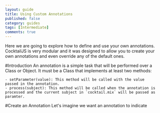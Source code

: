 ```yaml
---
layout: guide
title: Using Custom Annotations
published: false
category: guides
tags: [Intermediate]
comments: true
---
```


Here we are going to explore how to define and use your own annotations. CocktailJS is very modular and it was designed to allow you to create your own annotations and even override any of the default ones.

#Introduction
An annotation is a simple task that will be performed over a Class or Object. It must be a Class that implements at least two methods:

    - setParameter(value): This method will be called with the value passed in the annotation.
    - process(subject): This method will be called when the annotation is processed and the current subject in `cocktail.mix` will be passed as paramter. 


#Create an Annotation
Let's imagine we want an annotation to indicate 

